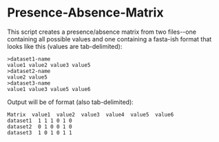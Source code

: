 # Presence-Absence-Matrix
This script creates a presence/absence matrix from two files--one containing all possible values and one containing a fasta-ish format that looks like this (values are tab-delimited):

    >dataset1-name  
    value1 value2 value3 value5  
    >dataset2-name  
    value2 value5  
    >dataset3-name  
    value1 value3 value5 value6  

Output will be of format (also tab-delimited):  

    Matrix  value1  value2  value3  value4  value5  value6  
    dataset1  1 1 1 0 1 0  
    dataset2  0 1 0 0 1 0  
    dataset3  1 0 1 0 1 1  
